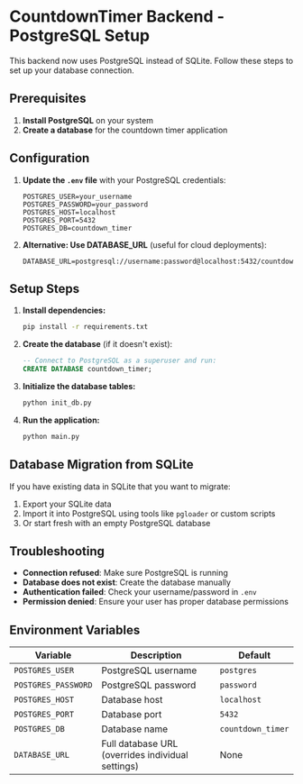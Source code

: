 # CountdownTimer Backend - PostgreSQL Setup

This backend now uses PostgreSQL instead of SQLite. Follow these steps to set up your database connection.

## Prerequisites

1. **Install PostgreSQL** on your system
2. **Create a database** for the countdown timer application

## Configuration

1. **Update the `.env` file** with your PostgreSQL credentials:

    ```env
    POSTGRES_USER=your_username
    POSTGRES_PASSWORD=your_password
    POSTGRES_HOST=localhost
    POSTGRES_PORT=5432
    POSTGRES_DB=countdown_timer
    ```

2. **Alternative: Use DATABASE_URL** (useful for cloud deployments):
    ```env
    DATABASE_URL=postgresql://username:password@localhost:5432/countdown_timer
    ```

## Setup Steps

1. **Install dependencies:**

    ```bash
    pip install -r requirements.txt
    ```

2. **Create the database** (if it doesn't exist):

    ```sql
    -- Connect to PostgreSQL as a superuser and run:
    CREATE DATABASE countdown_timer;
    ```

3. **Initialize the database tables:**

    ```bash
    python init_db.py
    ```

4. **Run the application:**
    ```bash
    python main.py
    ```

## Database Migration from SQLite

If you have existing data in SQLite that you want to migrate:

1. Export your SQLite data
2. Import it into PostgreSQL using tools like `pgloader` or custom scripts
3. Or start fresh with an empty PostgreSQL database

## Troubleshooting

-   **Connection refused**: Make sure PostgreSQL is running
-   **Database does not exist**: Create the database manually
-   **Authentication failed**: Check your username/password in `.env`
-   **Permission denied**: Ensure your user has proper database permissions

## Environment Variables

| Variable            | Description                                       | Default           |
| ------------------- | ------------------------------------------------- | ----------------- |
| `POSTGRES_USER`     | PostgreSQL username                               | `postgres`        |
| `POSTGRES_PASSWORD` | PostgreSQL password                               | `password`        |
| `POSTGRES_HOST`     | Database host                                     | `localhost`       |
| `POSTGRES_PORT`     | Database port                                     | `5432`            |
| `POSTGRES_DB`       | Database name                                     | `countdown_timer` |
| `DATABASE_URL`      | Full database URL (overrides individual settings) | None              |

